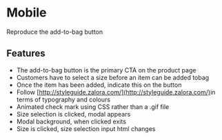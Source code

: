 # Mobile

Reproduce the add-to-bag button

## Features
* The ​add-to-bag ​button ​is ​the ​primary ​CTA ​on ​the ​product ​page
* Customers ​have ​to ​select ​a ​size ​before ​an ​item ​can ​be ​added ​to ​bag
* Once ​the ​item ​has ​been ​added, ​indicate ​this ​on ​the ​button
* Follow [http://styleguide.zalora.com/](http://styleguide.zalora.com/) ​in ​terms ​of ​typography ​and ​colours
* Animated ​check ​mark ​using ​CSS ​rather ​than ​a ​.gif ​file
* Size selection is clicked, modal appears
* Modal background, when clicked exits
* Size is clicked, size selection input html changes
